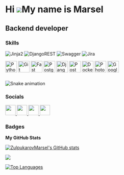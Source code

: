 Hi ![](https://user-images.githubusercontent.com/18350557/176309783-0785949b-9127-417c-8b55-ab5a4333674e.gif)My name is Marsel
==============================================================================================================================


Backend developer
-----------------

### Skills
![Jinja2](https://img.shields.io/badge/Jinja2-%23F9900.svg?style=for-the-badge&logo=jinja2&logoColor=white) ![DjangoREST](https://img.shields.io/badge/DJANGO-REST-ff1709?style=for-the-badge&logo=django&logoColor=white&color=ff1709&labelColor=gray) ![Swagger](https://img.shields.io/badge/-Swagger-%23Clojure?style=for-the-badge&logo=swagger&logoColor=white) ![Jira](https://img.shields.io/badge/jira-%230A0FFF.svg?style=for-the-badge&logo=jira&logoColor=white)
<p align="left">
  <a href="https://www.python.org/" target="_blank" rel="noreferrer"><img src="https://raw.githubusercontent.com/danielcranney/readme-generator/main/public/icons/skills/python-colored.svg" width="36" height="36" alt="Python" /></a>
  <a href="https://git-scm.com/" target="_blank" rel="noreferrer"><img src="https://raw.githubusercontent.com/danielcranney/readme-generator/main/public/icons/skills/git-colored.svg" width="36" height="36" alt="Git" /></a>
  <a href="https://fastapi.tiangolo.com/" target="_blank" rel="noreferrer"><img src="https://raw.githubusercontent.com/danielcranney/readme-generator/main/public/icons/skills/fastapi-colored.svg" width="36" height="36" alt="Fast API" /></a>
  <a href="https://www.postgresql.org/" target="_blank" rel="noreferrer"><img src="https://raw.githubusercontent.com/danielcranney/readme-generator/main/public/icons/skills/postgresql-colored.svg" width="36" height="36" alt="PostgreSQL" /></a>
  <a href="https://www.djangoproject.com/" target="_blank" rel="noreferrer"><img src="https://raw.githubusercontent.com/danielcranney/readme-generator/main/public/icons/skills/django-colored.svg" width="36" height="36" alt="Django" /></a>
  <a href="https://www.postman.com/" target="_blank" rel="noreferrer"><img src="https://th.bing.com/th/id/R.7f5fadc660d859decbc057fa5e1bb649?rik=%2bDkqq33MIE9ufQ&riu=http%3a%2f%2fgetdrawings.com%2ffree-icon%2fpostman-icon-69.png&ehk=KR1eaQxec8wYYzqPILHBl24EnrP1jWa5gUJ3oI9cDCg%3d&risl=&pid=ImgRaw&r=0" width="36" height="36" alt="Postman" /></a>
  <a href="https://www.docker.com/" target="_blank" rel="noreferrer"><img src="https://raw.githubusercontent.com/danielcranney/readme-generator/main/public/icons/skills/docker-colored.svg" width="36" height="36" alt="Docker" /></a>
  <a href="https://www.adobe.com/uk/products/photoshop.html" target="_blank" rel="noreferrer"><img src="https://raw.githubusercontent.com/danielcranney/readme-generator/main/public/icons/skills/photoshop-colored.svg" width="36" height="36" alt="Photoshop" /></a>
  <a href="https://cloud.google.com/" target="_blank" rel="noreferrer"><img src="https://raw.githubusercontent.com/danielcranney/readme-generator/main/public/icons/skills/googlecloud-colored.svg" width="36" height="36" alt="Google Cloud" /> </a>
</p>

### 
<img src="https://profile-readme-generator.com/assets/snake.svg" alt="Snake animation" />


### Socials
<p align="left"> <a href="https://www.github.com/ZulpukarovMarsel" target="_blank" rel="noreferrer"> <picture> <source media="(prefers-color-scheme: dark)" srcset="https://raw.githubusercontent.com/danielcranney/readme-generator/main/public/icons/socials/github-dark.svg" /> <source media="(prefers-color-scheme: light)" srcset="https://raw.githubusercontent.com/danielcranney/readme-generator/main/public/icons/socials/github.svg" /> <img src="https://raw.githubusercontent.com/danielcranney/readme-generator/main/public/icons/socials/github.svg" width="32" height="32" /> </picture> </a>
  <a href="https://t.me/Marsel_Zulpukarov" target="_blank" rel="noreferrer">
    <img src="https://th.bing.com/th/id/OIG2.LLsp04UbR7GuN6Tqi9SE?w=1024&h=1024&rs=1&pid=ImgDetMain" width="32" height="32" />
  </a>
    
  <a href="https://discord.com/users/mars161206" target="_blank" rel="noreferrer">
    <img src="https://raw.githubusercontent.com/danielcranney/readme-generator/main/public/icons/socials/discord.svg" width="32" height="32" />
  </a>
  
  <a href="https://www.instagram.com/_zulpukarov_06/" target="_blank" rel="noreferrer">
    <img src="https://raw.githubusercontent.com/danielcranney/readme-generator/main/public/icons/socials/instagram.svg" width="32" height="32" />
  </a>
</p> 


### Badges

<b>My GitHub Stats</b>

<a href="http://www.github.com/ZulpukarovMarsel"><img src="https://github-readme-stats.vercel.app/api?username=ZulpukarovMarsel&show_icons=true&hide=&count_private=true&title_color=22c55e&text_color=ef4444&icon_color=0891b2&bg_color=0f172a&hide_border=true&show_icons=true" alt="ZulpukarovMarsel's GitHub stats" /></a>

<a href="http://www.github.com/ZulpukarovMarsel"><img src="https://github-readme-streak-stats.herokuapp.com/?user=ZulpukarovMarsel&stroke=ef4444&background=0f172a&ring=22c55e&fire=22c55e&currStreakNum=ef4444&currStreakLabel=22c55e&sideNums=ef4444&sideLabels=ef4444&dates=ef4444&hide_border=true" /></a>

<a href="https://github.com/ZulpukarovMarsel" align="left"><img src="https://github-readme-stats.vercel.app/api/top-langs/?username=ZulpukarovMarsel&langs_count=10&title_color=22c55e&text_color=ef4444&icon_color=0891b2&bg_color=0f172a&hide_border=true&locale=en&custom_title=Top%20%Languages" alt="Top Languages" /></a>
